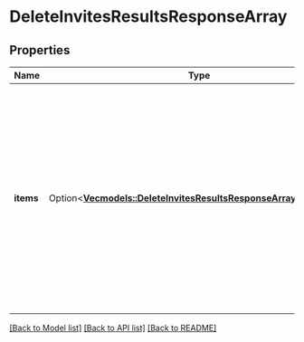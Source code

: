 # DeleteInvitesResultsResponseArray

## Properties

Name | Type | Description | Notes
------------ | ------------- | ------------- | -------------
**items** | Option<[**Vec<models::DeleteInvitesResultsResponseArrayItemsInner>**](DeleteInvitesResultsResponseArray_items_inner.md)> | List of invite/Request deletion status. If there is an error, an exception object will be returned. If the invite/request was successfully cancelled, an invite object will be returned for the invite that was cancelled. | [optional]

[[Back to Model list]](../README.md#documentation-for-models) [[Back to API list]](../README.md#documentation-for-api-endpoints) [[Back to README]](../README.md)


